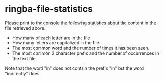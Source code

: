 # ringba-file-statistics
Please print to the console the following statistics about the content in the file retrieved above.

- How many of each letter are in the file
- How many letters are capitalized in the file
- The most common word and the number of times it has been seen.
- The most common 2 character prefix and the number of occurrences in the text file.

Note that the word "in" does not contain the prefix "in" but the word "indirectly" does.
